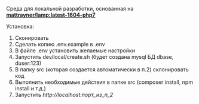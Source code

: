 Среда для локальной разработки, основанная на
<a href="https://hub.docker.com/r/mattrayner/lamp"><b>mattrayner/lamp:latest-1604-php7</b></a>

Установка:
<ol>
<li>Сконировать</li>
<li>Сделать копию .env.example в .env</li>
<li>В файле .env установить желаемые настройки</li>
<li>Запустить dev/local/create.sh (будет создана mysql БД dbase, duser:123)</li>
<li>В папку src (которая создается автоматически в п.2) склонировать код</li>
<li>Выполнить необходимые действия в папке src (composer install, npm install и т.д.)</li>
<li>Запустить <i>http://localhost:порт_из_п_2</i></li>
</ol>
